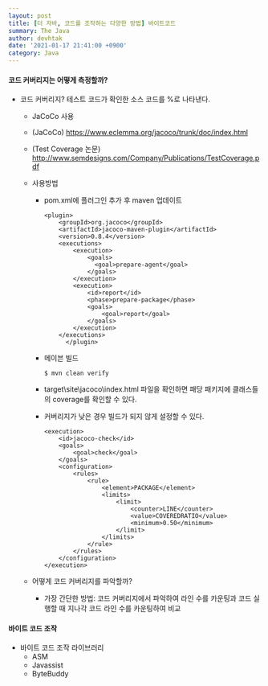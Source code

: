```yaml
---
layout: post
title: [더 자바, 코드를 조작하는 다양한 방법] 바이트코드
summary: The Java
author: devhtak
date: '2021-01-17 21:41:00 +0900'
category: Java
---
```


#### 코드 커버리지는 어떻게 측정할까?

- 코드 커버리지? 테스트 코드가 확인한 소스 코드를 %로 나타낸다.
  - JaCoCo 사용
  - (JaCoCo) https://www.eclemma.org/jacoco/trunk/doc/index.html
  - (Test Coverage 논문) http://www.semdesigns.com/Company/Publications/TestCoverage.pdf
  - 사용방법
    - pom.xml에 플러그인 추가 후 maven 업데이트
      ```
      <plugin>
          <groupId>org.jacoco</groupId>
          <artifactId>jacoco-maven-plugin</artifactId>
          <version>0.8.4</version>
          <executions>
              <execution>
                  <goals>
                    <goal>prepare-agent</goal>
                  </goals>
              </execution>
              <execution>
                  <id>report</id>
                  <phase>prepare-package</phase>
                  <goals>
                      <goal>report</goal>
                  </goals>
              </execution>
          </executions>
			</plugin>
      ```
    - 메이븐 빌드
      ```
      $ mvn clean verify
      ```
    - target\site\jacoco\index.html 파일을 확인하면 패당 패키지에 클래스들의 coverage를 확인할 수 있다.
    
    - 커버리지가 낮은 경우 빌드가 되지 않게 설정할 수 있다.
      ```
      <execution>
          <id>jacoco-check</id>
          <goals>
              <goal>check</goal>
          </goals>
          <configuration>
              <rules>
                  <rule>
                      <element>PACKAGE</element>
                      <limits>
                          <limit>
                              <counter>LINE</counter>
                              <value>COVEREDRATIO</value>
                              <minimum>0.50</minimum>
                          </limit>
                      </limits>
                  </rule>
              </rules>
          </configuration>
      </execution>
      ```
    
  - 어떻게 코드 커버리지를 파악할까?
    - 가장 간단한 방법: 코드 커버리지에서 파악하여 라인 수를 카운팅과 코드 실행할 때 지나각 코드 라인 수를 카운팅하여 비교
  
#### 바이트 코드 조작

- 바이트 코드 조작 라이브러리
  - ASM
  - Javassist
  - ByteBuddy
